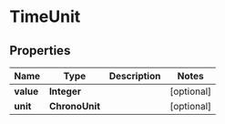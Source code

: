 

# TimeUnit


## Properties

Name | Type | Description | Notes
------------ | ------------- | ------------- | -------------
**value** | **Integer** |  |  [optional]
**unit** | **ChronoUnit** |  |  [optional]




